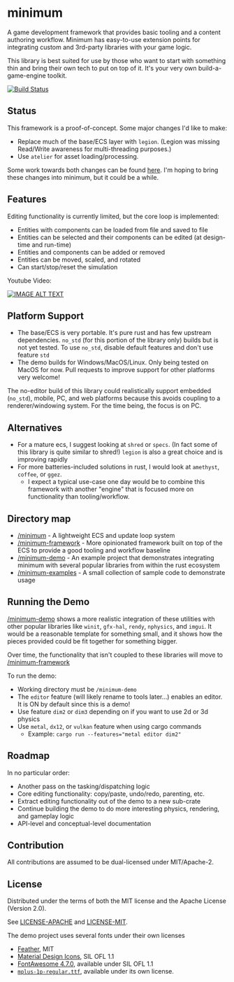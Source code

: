 # minimum

A game development framework that provides basic tooling and a content authoring workflow. Minimum has easy-to-use 
extension points for integrating custom and 3rd-party libraries with your game logic.

This library is best suited for use by those who want to start with something thin and bring their own tech to put on
top of it. It's your very own build-a-game-engine toolkit.

[![Build Status](https://travis-ci.org/aclysma/minimum.svg?branch=master)](https://travis-ci.org/aclysma/minimum)

## Status

This framework is a proof-of-concept. Some major changes I'd like to make:
 * Replace much of the base/ECS layer with `legion`. (Legion was missing Read/Write awareness for multi-threading purposes.)
 * Use `atelier` for asset loading/processing.
 
Some work towards both changes can be found [here](https://github.com/aclysma/atelier-legion-demo). I'm hoping to bring
these changes into minimum, but it could be a while.

## Features

Editing functionality is currently limited, but the core loop is implemented:
 * Entities with components can be loaded from file and saved to file
 * Entities can be selected and their components can be edited (at design-time and run-time)
 * Entities and components can be added or removed
 * Entities can be moved, scaled, and rotated
 * Can start/stop/reset the simulation
 
Youtube Video:

[![IMAGE ALT TEXT](http://img.youtube.com/vi/BON_RvVFiWY/0.jpg)](https://www.youtube.com/watch?v=BON_RvVFiWY "Video of Editor in Use")

## Platform Support
 * The base/ECS is very portable. It's pure rust and has few upstream dependencies. `no_std` (for this 
   portion of the library only) builds but is not yet tested. To use `no_std`, disable default features and 
   don't use feature `std` 
 * The demo builds for Windows/MacOS/Linux. Only being tested on MacOS for now. Pull requests to
   improve support for other platforms very welcome!

The no-editor build of this library could realistically support embedded (`no_std`), mobile, PC, and web platforms 
because this avoids coupling to a renderer/windowing system. For the time being, the focus is on PC.

## Alternatives
 * For a mature ecs, I suggest looking at `shred` or `specs`. (In fact some of this library is quite similar to shred!)
   `legion` is also a great choice and is improving rapidly 
 * For more batteries-included solutions in rust, I would look at `amethyst`, `coffee`, or `ggez`.
     * I expect a typical use-case one day would be to combine this framework with another "engine" that is focused more
       on functionality than tooling/workflow.

## Directory map

 * [/minimum](minimum-base) - A lightweight ECS and update loop system
 * [/minimum-framework](minimum-framework) - More opinionated framework built on top of the ECS to provide a good
   tooling and workflow baseline
 * [/minimum-demo](minimum-demo) - An example project that demonstrates integrating minimum with several popular
   libraries from within the rust ecosystem  
 * [/minimum-examples](minimum-examples) - A small collection of sample code to demonstrate usage

## Running the Demo

[/minimum-demo](minimum-demo) shows a more realistic integration of these utilities with other popular 
libraries like `winit`, `gfx-hal`, `rendy`, `nphysics`, and `imgui`. It would be a reasonable template for something
small, and it shows how the pieces provided could be fit together for something bigger.

Over time, the functionality that isn't coupled to these libraries will move to [/minimum-framework](minimum-framework)

To run the demo:
 * Working directory must be `/minimum-demo`
 * The `editor` feature (will likely rename to tools later...) enables an editor. It is ON by default since this is a demo!
 * Use feature `dim2` or `dim3` depending on if you want to use 2d or 3d physics
 * Use `metal`, `dx12`, or `vulkan` feature when using cargo commands
     * Example: `cargo run --features="metal editor dim2"`

## Roadmap

In no particular order:
 * Another pass on the tasking/dispatching logic
 * Core editing functionality: copy/paste, undo/redo, parenting, etc.
 * Extract editing functionality out of the demo to a new sub-crate
 * Continue building the demo to do more interesting physics, rendering, and gameplay logic
 * API-level and conceptual-level documentation

## Contribution

All contributions are assumed to be dual-licensed under MIT/Apache-2.

## License

Distributed under the terms of both the MIT license and the Apache License (Version 2.0).

See [LICENSE-APACHE](LICENSE-APACHE) and [LICENSE-MIT](LICENSE-MIT).

The demo project uses several fonts under their own licenses
 * [Feather](https://github.com/AT-UI/feather-font), MIT
 * [Material Design Icons](https://materialdesignicons.com), SIL OFL 1.1
 * [FontAwesome 4.7.0](https://fontawesome.com/v4.7.0/license/), available under SIL OFL 1.1
 * [`mplus-1p-regular.ttf`](http://mplus-fonts.osdn.jp), available under its own license.
